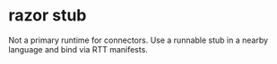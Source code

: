 # razor stub
Not a primary runtime for connectors. Use a runnable stub in a nearby language and bind via RTT manifests.